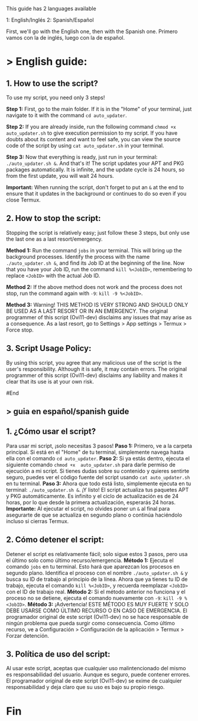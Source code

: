 This guide has 2 languages available

1: English/Inglés
2: Spanish/Español

First, we'll go with the English one, then with the Spanish one.
Primero vamos con la de inglés, luego con la de español.

# >  English guide:
## 1. How to use the script?
To use my script, you need only 3 steps!

**Step 1:** First, go to the main folder. If it is in the "Home" of your terminal, just navigate to it with the command `cd auto_updater`.

**Step 2:** If you are already inside, run the following command `chmod +x auto_updater.sh` to give execution permission to my script. If you have doubts about its content and want to feel safe, you can view the source code of the script by using `cat auto_updater.sh` in your terminal.

**Step 3:** Now that everything is ready, just run in your terminal: `./auto_updater.sh &`. And that's it! The script updates your APT and PKG packages automatically. It is infinite, and the update cycle is 24 hours, so from the first update, you will wait 24 hours.

**Important:** When running the script, don't forget to put an `&` at the end to ensure that it updates in the background or continues to do so even if you close Termux.

## 2. How to stop the script:
Stopping the script is relatively easy; just follow these 3 steps, but only use the last one as a last resort/emergency.

**Method 1:** Run the command `jobs` in your terminal. This will bring up the background processes. Identify the process with the name `./auto_updater.sh &`, and find its Job ID at the beginning of the line. Now that you have your Job ID, run the command `kill %<JobID>`, remembering to replace `<JobID>` with the actual Job ID.

**Method 2:** If the above method does not work and the process does not stop, run the command again with `-9`: `kill -9 %<JobID>`.

**Method 3:** Warning! THIS METHOD IS VERY STRONG AND SHOULD ONLY BE USED AS A LAST RESORT OR IN AN EMERGENCY. The original programmer of this script (Ovi11-dev) disclaims any issues that may arise as a consequence. As a last resort, go to Settings > App settings > Termux > Force stop.

## 3. Script Usage Policy:
By using this script, you agree that any malicious use of the script is the user's responsibility. Although it is safe, it may contain errors. The original programmer of this script (Ovi11-dev) disclaims any liability and makes it clear that its use is at your own risk.

#End

## > guia en español/spanish guide

## 1. ¿Cómo usar el script?
Para usar mi script, ¡solo necesitas 3 pasos! **Paso 
1:** Primero, ve a la carpeta principal. Si está en el 
"Home" de tu terminal, simplemente navega hasta ella con 
el comando `cd auto_updater`. **Paso 2:** Si ya estás 
dentro, ejecuta el siguiente comando `chmod +x 
auto_updater.sh` para darle permiso de ejecución a mi 
script. Si tienes dudas sobre su contenido y quieres 
sentirte seguro, puedes ver el código fuente del script 
usando `cat auto_updater.sh` en tu terminal.
 **Paso 3:** Ahora que todo está listo, simplemente 
 ejecuta en tu terminal: `./auto_updater.sh &`. ¡Y 
 listo! El script actualiza tus paquetes APT y PKG 
 automáticamente. Es infinito y el ciclo de 
 actualización es de 24 horas, por lo que desde la 
 primera actualización, esperarás 24 horas.
**Importante:** Al ejecutar el script, no olvides poner 
un `&` al final para asegurarte de que se actualiza en 
segundo plano o continúa haciéndolo incluso si cierras 
Termux.
## 2. Cómo detener el script:
Detener el script es relativamente fácil; solo sigue 
estos 3 pasos, pero usa el último solo como último 
recurso/emergencia. **Método 1:** Ejecuta el comando 
`jobs` en tu terminal. Esto hará que aparezcan los 
procesos en segundo plano. Identifica el proceso con el 
nombre `./auto_updater.sh &` y busca su ID de trabajo al 
principio de la línea.  Ahora que ya tienes tu ID de 
trabajo, ejecuta el comando `kill %<JobID>`, y recuerda 
reemplazar `<JobID>` con el ID de trabajo real. **Método 
2:** Si el método anterior no funciona y el proceso no 
se detiene, ejecuta el comando nuevamente con `-9`: 
`kill -9 %<JobID>`. **Método 3:** ¡Advertencia! ESTE 
MÉTODO ES MUY FUERTE Y SOLO DEBE USARSE COMO ÚLTIMO 
RECURSO O EN CASO DE EMERGENCIA. El programador original 
de este script (Ovi11-dev) no se hace responsable de 
ningún problema que pueda surgir como consecuencia. Como 
último recurso, ve a Configuración > Configuración de la 
aplicación > Termux > Forzar detención.
## 3. Política de uso del script:
Al usar este script, aceptas que cualquier uso 
malintencionado del mismo es responsabilidad del 
usuario. Aunque es seguro, puede contener errores.  El 
programador original de este script (Ovi11-dev) se exime 
de cualquier responsabilidad y deja claro que su uso es 
bajo su propio riesgo.
# Fin
